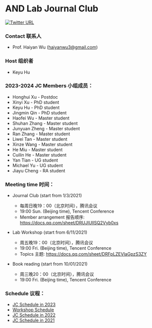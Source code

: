 # AND Lab Journal Club

[![Twitter URL](https://img.shields.io/twitter/url?label=%40ANDlab3&style=social&url=https%3A%2F%2Ftwitter.com%2Flizhn7)](https://twitter.com/ANDlab3)



### Contact 联系人

- Prof. Haiyan Wu (haiyanwu3@gmail.com)

### Host 组织者

- Keyu Hu

### 2023-2024 JC Members 小组成员：


- Honghui Xu - Postdoc
- Xinyi Xu - PhD student
- Keyu Hu - PhD student
- Jingmin Qin - PhD student
- Haofei Wu - Master student
- Shuhan Zhang - Master student
- Junyuan Zheng - Master student
- Ran Zhang - Master student
- Liwei Tan - Master student
- Xinze Wang - Master student
- He Miu - Master student
- Cuilin He - Master student
- Yan Tian - UG student
- Michael Yu - UG student
- Jiayu Cheng - RA student

### Meeting time 时间：

- Journal Club (start from 1/3/2021)
    - 每周日晚19：00（北京时间），腾讯会议
    - 19:00 Sun. (Beijing time), Tencent Conference
    - Member arrangement 报告顺序: https://docs.qq.com/sheet/DRUJlUllSQ2Vyb0xs

- Lab Workshop (start from 6/11/2021)
    - 周五晚19：00（北京时间），腾讯会议
    - 19:00 Fri. (Beijing time), Tencent Conference
    - Topics 主题: https://docs.qq.com/sheet/DRFpLZEVlaGpzS3ZY

- Book reading (start from 10/01/2021)<br>
    - 周三晚20：00（北京时间），腾讯会议<br>
    - 19:00 Fri. (Beijing time), Tencent Conference

### Schedule 议程：

- [JC Schedule in 2023](JC_2023.md)
- [Workshop Schedule](Workshop.md)
- [JC Schedule in 2022](JC_2022.md)
- [JC Schedule in 2021](JC_2021.md)
